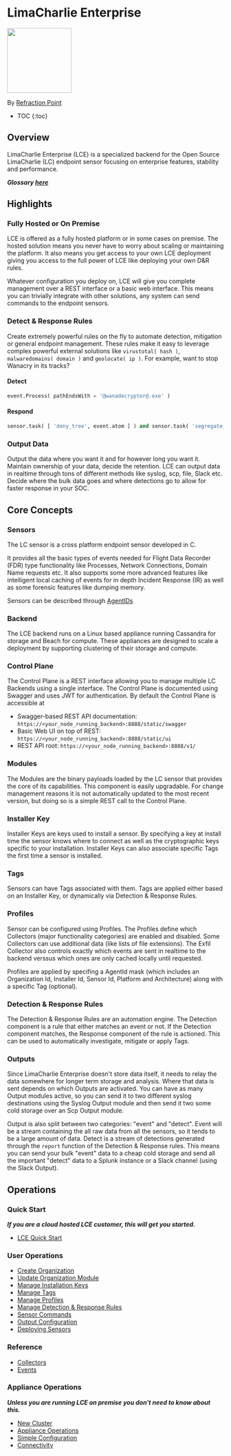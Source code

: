# LimaCharlie Enterprise

<img src="https://lcio.nyc3.digitaloceanspaces.com/lc.png" width="150">

By [Refraction Point](https://www.refractionpoint.com)

* TOC
{:toc}

## Overview
LimaCharlie Enterprise (LCE) is a specialized backend for the Open Source LimaCharlie (LC) endpoint 
sensor focusing on enterprise features, stability and performance.

***Glossary [here](glossary.md)***

## Highlights
### Fully Hosted or On Premise
LCE is offered as a fully hosted platform or in some cases on premise. The hosted solution means you never have
to worry about scaling or maintaining the platform. It also means you get access to your own LCE deployment giving
you access to the full power of LCE like deploying your own D&R rules.

Whatever configuration you deploy on, LCE will give you complete management over a REST interface or a basic web interface.
This means you can trivially integrate with other solutions, any system can send commands to the endpoint sensors.

### Detect & Response Rules
Create extremely powerful rules on the fly to automate detection, mitigation or general endpoint management. These rules
make it easy to leverage complex powerful external solutions like `virustotal( hash )`, `malwaredomains( domain )` and 
`geolocate( ip )`. For example,
want to stop Wanacry in its tracks?

#### Detect
```python
event.Process( pathEndsWith = '@wanadecryptor@.exe' )
```
#### Respond
```python
sensor.task( [ 'deny_tree', event.atom ] ) and sensor.task( 'segregate_network' ) and report( name = 'wanacry' )
```

### Output Data
Output the data where you want it and for however long you want it. Maintain ownership of your data, decide the retention.
LCE can output data in realtime through tons of different methods like syslog, scp, file, Slack etc. Decide where the bulk
data goes and where detections go to allow for faster response in your SOC.

## Core Concepts
### Sensors
The LC sensor is a cross platform endpoint sensor developed in C.

It provides all the basic types of events needed
for Flight Data Recorder (FDR) type functionality like Processes, Network Connections, Domain Name requests etc.
It also supports some more advanced features like intelligent local caching of events for in depth Incident Response (IR)
as well as some forensic features like dumping memory.

Sensors can be described through [AgentIDs](agentid.md)

### Backend
The LCE backend runs on a Linux based appliance running Cassandra for storage and Beach for compute. These appliances
are designed to scale a deployment by supporting clustering of their storage and compute.

### Control Plane
The Control Plane is a REST interface allowing you to manage multiple LC Backends using a single interface. The Control Plane
is documented using Swagger and uses JWT for authentication. By default the Control Plane is accessible at
* Swagger-based REST API documentation: `https://<your_node_running_backend>:8888/static/swagger`
* Basic Web UI on top of REST: `https://<your_node_running_backend>:8888/static/ui`
* REST API root: `https://<your_node_running_backend>:8888/v1/`

### Modules
The Modules are the binary payloads loaded by the LC sensor that provides the core of its capabilities. This component
is easily upgradable. For change management reasons it is not automatically updated to the most recent version, but
doing so is a simple REST call to the Control Plane.

### Installer Key
Installer Keys are keys used to install a sensor. By specifying a key at install time the sensor knows where to connect
as well as the cryptographic keys specific to your installation. Installer Keys can also associate specific Tags the first
time a sensor is installed.

### Tags
Sensors can have Tags associated with them. Tags are applied either based on an Installer Key, or
dynamically via Detection & Response Rules.

### Profiles
Sensor can be configured using Profiles. The Profiles define which Collectors (major functionality categories)
are enabled and disabled. Some Collectors can use additional data (like lists of file extensions). The Exfil Collector
also controls exactly which events are sent in realtime to the backend verssus which ones are only cached locally until
requested.

Profiles are applied by specifing a AgentId mask (which includes an Organization Id, Installer Id, Sensor Id, Platform
and Architecture) along with a specific Tag (optional).

### Detection & Response Rules
The Detection & Response Rules are an automation engine. The Detection component is a rule that either matches an event
or not. If the Detection component matches, the Response component of the rule is actioned. This can be used to automatically
investigate, mitigate or apply Tags.

### Outputs
Since LimaCharlie Enterprise doesn't store data itself, it needs to relay the data somewhere for longer term storage
and analysis. Where that data is sent depends on which Outputs are activated. You can have as many Output modules
active, so you can send it to two different syslog destinations using the Syslog Output module and then send it two
some cold storage over an Scp Output module.

Output is also split between two categories: "event" and "detect". Event will be a stream containing the all raw data from
all the sensors, so it tends to be a large amount of data. Detect is a stream of detections generated through the `report`
function of the Detection & Response rules. This means you can send your bulk "event" data to a cheap cold storage and
send all the important "detect" data to a Splunk instance or a Slack channel (using the Slack Output).

## Operations

### Quick Start
***If you are a cloud hosted LCE customer, this will get you started.***
* [LCE Quick Start](lce_quick_start.md)

### User Operations
* [Create Organization](new_org.md)
* [Update Organization Module](update_org.md)
* [Manage Installation Keys](manage_keys.md)
* [Manage Tags](tagging.md)
* [Manage Profiles](profiles.md)
* [Manage Detection & Response Rules](dr.md)
* [Sensor Commands](sensor_commands.md)
* [Output Configuration](outputs.md)
* [Deploying Sensors](deploy_sensor.md)

### Reference
* [Collectors](collectors.md)
* [Events](events.md)

### Appliance Operations
***Unless you are running LCE on premise you don't need to know about this.***
* [New Cluster](new_cluster.md)
* [Appliance Operations](appliance_ops.md)
* [Simple Configuration](simple_conf.md)
* [Connectivity](connectivity.md)